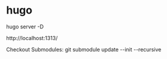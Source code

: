 # hugo

hugo server -D

http://localhost:1313/


Checkout Submodules:
git submodule update --init --recursive
